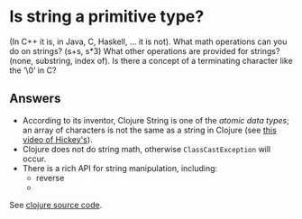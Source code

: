 # Is string a primitive type? 

(In C++ it is, in Java, C, Haskell, ... it is not). What math operations can you do on strings? (s+s, s*3) What other operations are provided for strings? (none, substring, index of). Is there a concept of a terminating character like the ’\0’ in C?


## Answers

* According to its inventor, Clojure String is one of the _atomic data types_;  an array of characters is not the same as a string in Clojure (see [this video of Hickey's](https://www.youtube.com/watch?v=P76Vbsk_3J0&list=WL&index=4)).
* Clojure does not do string math, otherwise `ClassCastException` will occur.
* There is a rich API for string manipulation, including:
	* reverse
	* 



See [clojure source code](https://github.com/clojure/clojure/blob/master/src/clj/clojure/string.clj).

